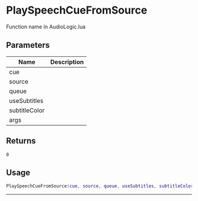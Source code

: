 # PlaySpeechCueFromSource

Function name in AudioLogic.lua

## Parameters

| Name          | Description |
| ------------- | ----------- |
| cue           |             |
| source        |             |
| queue         |             |
| useSubtitles  |             |
| subtitleColor |             |
| args          |             |

## Returns

`0`

## Usage

```lua
PlaySpeechCueFromSource(cue, source, queue, useSubtitles, subtitleColor, args)
```

---
